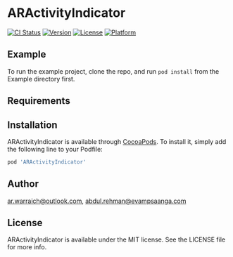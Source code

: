 # ARActivityIndicator

[![CI Status](https://img.shields.io/travis/ar.warraich@outlook.com/ARActivityIndicator.svg?style=flat)](https://travis-ci.org/ar.warraich@outlook.com/ARActivityIndicator)
[![Version](https://img.shields.io/cocoapods/v/ARActivityIndicator.svg?style=flat)](https://cocoapods.org/pods/ARActivityIndicator)
[![License](https://img.shields.io/cocoapods/l/ARActivityIndicator.svg?style=flat)](https://cocoapods.org/pods/ARActivityIndicator)
[![Platform](https://img.shields.io/cocoapods/p/ARActivityIndicator.svg?style=flat)](https://cocoapods.org/pods/ARActivityIndicator)

## Example

To run the example project, clone the repo, and run `pod install` from the Example directory first.

## Requirements

## Installation

ARActivityIndicator is available through [CocoaPods](https://cocoapods.org). To install
it, simply add the following line to your Podfile:

```ruby
pod 'ARActivityIndicator'
```

## Author

ar.warraich@outlook.com, abdul.rehman@evampsaanga.com

## License

ARActivityIndicator is available under the MIT license. See the LICENSE file for more info.
